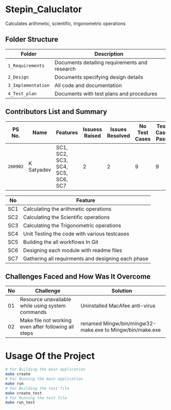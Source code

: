 # Stepin_Caluclator
Calculates arithmetic, scientific, trigonometric operations

## Folder Structure
Folder             | Description
-------------------| -----------------------------------------
`1_Requirements`   | Documents detailing requirements and research
`2_Design`         | Documents specifying design details
`3_Implementation` | All code and documentation
`4_Test_plan`      | Documents with test plans and procedures
## Contributors List and Summary
PS No. |  Name   |    Features    | Issuess Raised |Issues Resolved|No Test Cases|Test Case Pass
---------|-------------|----------------|----------------|---------------|-------------|--------------
`260902` | K Satyadev  | SC1, SC2, SC3, SC4, SC5, SC6, SC7| 2   | 2   | 9  | 9     

| No |Feature  |
|--|--|
| SC1 |Calculating the arithmetic operations  |
| SC2 |Calculating the Scientific operations |
| SC3 |Calculating the Trigonometric operations |
| SC4 |Unit Testing the code with various testcases |
| SC5 |Building the all workflows In Git |
| SC6 |Designing each module with readme files |
| SC7 |Gathering all requirments and designing each phase |
## Challenges Faced and How Was It Overcome
| No |Challenge  | Solution
|--|--|--|
| 01 |Resource unavailable while using system commands  | Uninstalled MacAfee anti-virus  |
| 02 | Make file not working even after following all steps  |renamed Mingw/bin/mingw32-make.exe to Mingw/bin/make.exe  |
# Usage Of the Project
```sh
# For Building the main application
make create
# For Running the main application
make run
# For Building the test file
make create_test
# For Running the test file
make run_test
```
